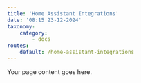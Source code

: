 ```yaml
---
title: 'Home Assistant Integrations'
date: '08:15 23-12-2024'
taxonomy:
    category:
        - docs
routes:
    default: /home-assistant-integrations
---
```


Your page content goes here.